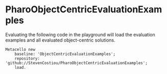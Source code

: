 # PharoObjectCentricEvaluationExamples

Evaluating the following code in the playground will load the evaluation examples and all evaluated object-centric solutions.

```Smalltalk
Metacello new
    baseline: 'ObjectCentricEvaluationExamples';
    repository: 'github://StevenCostiou/PharoObjectCentricEvaluationExamples';
    load.
